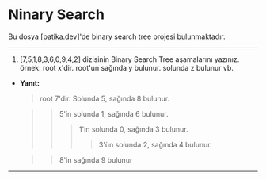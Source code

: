 # Ninary Search

Bu dosya [patika.dev]'de binary search tree projesi bulunmaktadır.
***
1. [7,5,1,8,3,6,0,9,4,2] dizisinin Binary Search Tree aşamalarını yazınız.
   örnek: root x'dir. root'un sağında y bulunur. solunda z bulunur vb.
* **Yanıt:**
  
  >root 7'dir. Solunda 5, sağında 8 bulunur.

  > >5'in solunda 1, sağında 6 bulunur.
  > > > 1'in solunda 0, sağında 3 bulunur.
  > > > > 3'ün solunda 2, sağında 4 bulunur.
  
  > > 8'in sağında 9 bulunur

***
